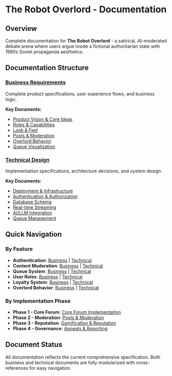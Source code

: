# The Robot Overlord - Documentation

## Overview

Complete documentation for **The Robot Overlord** - a satirical, AI-moderated debate arena where users argue inside a fictional authoritarian state with 1960s Soviet propaganda aesthetics.

## Documentation Structure

### [Business Requirements](./business-requirements/README.md)
Complete product specifications, user experience flows, and business logic.

**Key Documents:**
- [Product Vision & Core Ideas](./business-requirements/01-product-vision.md)
- [Roles & Capabilities](./business-requirements/02-roles-capabilities.md)
- [Look & Feel](./business-requirements/03-look-feel.md)
- [Posts & Moderation](./business-requirements/07-posts-moderation.md)
- [Overlord Behavior](./business-requirements/09-overlord-behavior.md)
- [Queue Visualization](./business-requirements/16-queue-visualization.md)

### [Technical Design](./technical-design/README.md)
Implementation specifications, architecture decisions, and system design.

**Key Documents:**
- [Deployment & Infrastructure](./technical-design/01-deployment-infrastructure.md)
- [Authentication & Authorization](./technical-design/03-authentication.md)
- [Database Schema](./technical-design/05-database-schema.md)
- [Real-time Streaming](./technical-design/06-realtime-streaming.md)
- [AI/LLM Integration](./technical-design/07-ai-llm-integration.md)
- [Queue Management](./technical-design/12-queue-management.md)

## Quick Navigation

### By Feature
- **Authentication**: [Business](./business-requirements/05-auth-onboarding.md) | [Technical](./technical-design/03-authentication.md)
- **Content Moderation**: [Business](./business-requirements/07-posts-moderation.md) | [Technical](./technical-design/07-ai-llm-integration.md)
- **Queue System**: [Business](./business-requirements/16-queue-visualization.md) | [Technical](./technical-design/12-queue-management.md)
- **User Roles**: [Business](./business-requirements/02-roles-capabilities.md) | [Technical](./technical-design/08-rbac-permissions.md)
- **Loyalty System**: [Business](./business-requirements/10-gamification-reputation.md) | [Technical](./technical-design/09-loyalty-scoring.md)
- **Overlord Behavior**: [Business](./business-requirements/09-overlord-behavior.md) | [Technical](./technical-design/07-ai-llm-integration.md)

### By Implementation Phase
- **Phase 1 - Core Forum**: [Core Forum Implementation](./business-requirements/19-success-delivery.md)
- **Phase 2 - Moderation**: [Posts & Moderation](./business-requirements/07-posts-moderation.md)
- **Phase 3 - Reputation**: [Gamification & Reputation](./business-requirements/10-gamification-reputation.md)
- **Phase 4 - Governance**: [Appeals & Reporting](./business-requirements/12-appeals-reporting.md)

## Document Status

All documentation reflects the current comprehensive specification. Both business and technical documents are fully modularized with cross-references for easy navigation.
